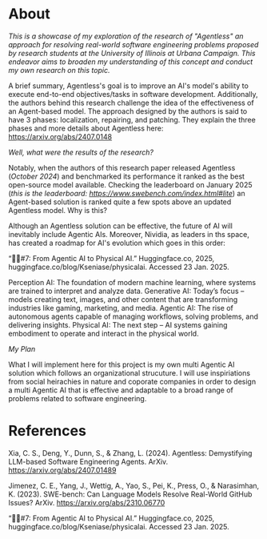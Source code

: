 # About
*This is a showcase of my exploration of the research of "Agentless" an approach for resolving real-world software engineering problems proposed by research students at the University of Illinois at Urbana Campaign. This endeavor aims to broaden my understanding of this concept and conduct my own research on this topic.*

A brief summary, Agentless's goal is to improve an AI's model's ability to execute end-to-end objectives/tasks in software development. Additionally, the authors behind this research challenge the idea of the effectiveness of an Agent-based model. The approach designed by the authors is said to have 3 phases: localization, repairing, and patching. They explain the three phases and more details about Agentless here: https://arxiv.org/abs/2407.0148

*Well, what were the results of the research?*

Notably, when the authors of this research paper released Agentless (*October 2024*) and benchmarked its performance it ranked as the best open-source model available. Checking the leaderboard on January 2025 (*this is the leaderboard: https://www.swebench.com/index.html#lite*) an Agent-based solution is ranked quite a few spots above an updated Agentless model. Why is this?

Although an Agentless solution can be effective, the future of AI will inevitably include Agentic AIs. Moreover, Nividia, as leaders in ths space, has created a roadmap for AI's evolution which goes in this order:

“🦸🏻#7: From Agentic AI to Physical AI.” Huggingface.co, 2025, huggingface.co/blog/Kseniase/physicalai. Accessed 23 Jan. 2025.

Perception AI: The foundation of modern machine learning, where systems are trained to interpret and analyze data.
Generative AI: Today’s focus – models creating text, images, and other content that are transforming industries like gaming, marketing, and media.
Agentic AI: The rise of autonomous agents capable of managing workflows, solving problems, and delivering insights.
Physical AI: The next step – AI systems gaining embodiment to operate and interact in the physical world.

*My Plan*

What I will implement here for this project is my own multi Agentic AI solution which follows an organizational strucuture. I will use inspiriations from social heirachies in nature and coporate companies in order to design a multi Agentic AI that is effective and adaptable to a broad range of problems related to software engineering. 

# References
Xia, C. S., Deng, Y., Dunn, S., & Zhang, L. (2024). Agentless: Demystifying LLM-based Software Engineering Agents. ArXiv. https://arxiv.org/abs/2407.01489

Jimenez, C. E., Yang, J., Wettig, A., Yao, S., Pei, K., Press, O., & Narasimhan, K. (2023). SWE-bench: Can Language Models Resolve Real-World GitHub Issues? ArXiv. https://arxiv.org/abs/2310.06770

“🦸🏻#7: From Agentic AI to Physical AI.” Huggingface.co, 2025, huggingface.co/blog/Kseniase/physicalai. Accessed 23 Jan. 2025.
